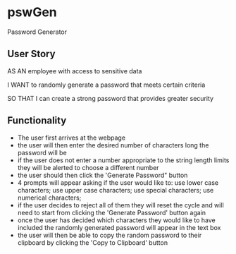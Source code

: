 # pswGen
Password Generator

## User Story 
AS AN employee with access to sensitive data

I WANT to randomly generate a password that meets certain criteria

SO THAT I can create a strong password that provides greater security

## Functionality 

* The user first arrives at the webpage 
* the user will then enter the desired number of characters long the password will be 
* if the user does not enter a number appropriate to the string length limits they will be alerted to choose a different number
* the user should then click the 'Generate Password" button
* 4 prompts will appear asking if the user would like to: use lower case characters; use upper case characters; use special characters; use numerical characters; 
* if the user decides to reject all of them they will reset the cycle and will need to start from clicking the 'Generate Password' button again
* once the user has decided which characters they would like to have included the randomly generated password will appear in the text box 
* the user will then be able to copy the random password to their clipboard by clicking the 'Copy to Clipboard' button 